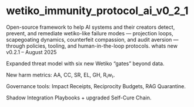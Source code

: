 # wetiko_immunity_protocol_ai_v0_2_1
Open-source framework to help AI systems and their creators detect, prevent, and remediate wetiko-like failure modes — projection loops, scapegoating dynamics, counterfeit compassion, and audit aversion — through policies, tooling, and human-in-the-loop protocols.
whats new
v0.2.1 – August 2025

Expanded threat model with six new Wetiko “gates” beyond data.

New harm metrics: AA, CC, SR, EL, GH, R₍w₎.

Governance tools: Impact Receipts, Reciprocity Budgets, RAG Quarantine.

Shadow Integration Playbooks + upgraded Self-Cure Chain.